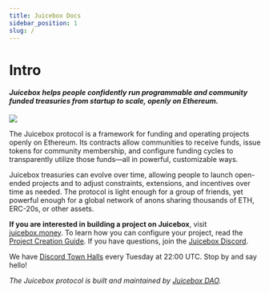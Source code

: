 ```yaml
---
title: Juicebox Docs
sidebar_position: 1
slug: /
---
```


# Intro

#### *Juicebox helps people confidently run programmable and community funded treasuries from startup to scale, openly on Ethereum.*

![](/img/characters.png)

The Juicebox protocol is a framework for funding and operating projects openly on Ethereum. Its contracts allow communities to receive funds, issue tokens for community membership, and configure funding cycles to transparently utilize those funds—all in powerful, customizable ways. 

Juicebox treasuries can evolve over time, allowing people to launch open-ended projects and to adjust constraints, extensions, and incentives over time as needed. The protocol is light enough for a group of friends, yet powerful enough for a global network of anons sharing thousands of ETH, ERC-20s, or other assets.

**If you are interested in building a project on Juicebox**, visit [juicebox.money](https://juicebox.money). To learn how you can configure your project, read the [Project Creation Guide](/user/project). If you have questions, join the [Juicebox Discord](https://discord.gg/juicebox).

We have [Discord Town Halls](https://discord.gg) every Tuesday at 22:00 UTC. Stop by and say hello!

*The Juicebox protocol is built and maintained by [Juicebox DAO](/dao/).*
